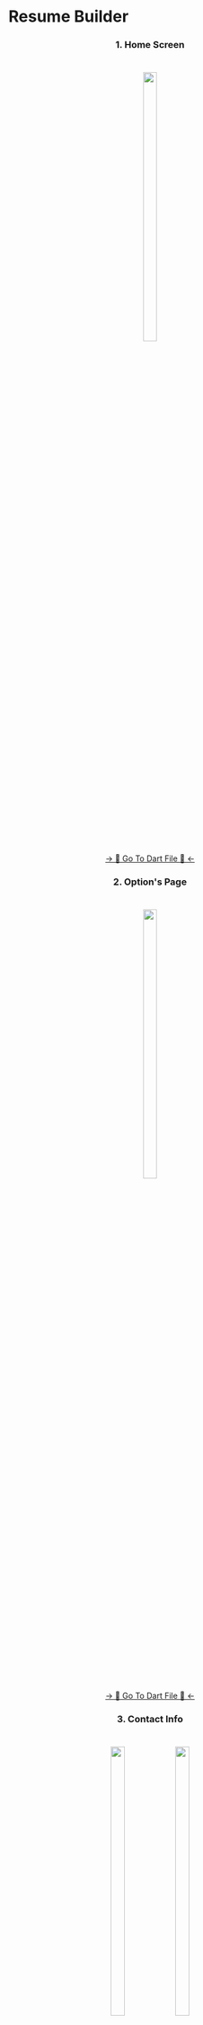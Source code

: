 # Resume Builder


 <h3 align="center"> 1. Home Screen </h3>

###

<h1 align="left"></h1>

###
<div align="center">
<img src = "https://github.com/MrSajidShaikh/resume_app/assets/149478269/b0a86bb3-7800-46d8-9353-2b31b2f94317" width = 22% height = 35%>

###
<div align="center">
<a href="https://github.com/MrSajidShaikh/resume_app/blob/master/lib/main.dart">-> 📂 Go To Dart File 📂 <-</a>
</div>

###

<h3 align="center"> 2. Option's Page </h3>

###

<h1 align="left"></h1>

###
<div align="center">
<img src = "https://github.com/MrSajidShaikh/resume_app/assets/149478269/112c64d0-cfe1-4b06-9a64-e8c6d631d4e2" width = 22% height = 35%>

###
<div align="center">
<a href="https://github.com/MrSajidShaikh/resume_app/blob/master/lib/screens/build_options_page.dart">-> 📂 Go To Dart File 📂 <-</a>
</div>

###

<h3 align="center"> 3. Contact Info </h3>

###

<h1 align="left"></h1>

###
<div align="center">
<img src = "https://github.com/MrSajidShaikh/resume_app/assets/149478269/0b500d7d-619f-463b-8f14-f176a2f15481" width = 22% height = 35%>
<img src = "https://github.com/MrSajidShaikh/resume_app/assets/149478269/71c2e192-18c2-4ca6-9b14-d568a0d1bc05" width = 22% height = 35%>


###
<div align="center">
<a href="https://github.com/MrSajidShaikh/resume_app/blob/master/lib/screens/options/contact_info_page.dart">-> 📂 Go To Dart File 📂 <-</a>
</div>

###

<h3 align="center"> 4. Carrier Objective </h3>

###

<h1 align="left"></h1>

###
<div align="center">
<img src = "https://github.com/MrSajidShaikh/resume_app/assets/149478269/e479d0e9-509b-4f81-9f34-84b7344c9470" width = 22% height = 35%>

###
<div align="center">
<a href="https://github.com/MrSajidShaikh/resume_app/blob/master/lib/screens/options/carrier_objective_page.dart">-> 📂 Go To Dart File 📂 <-</a>
</div>

###

<h3 align="center"> 5. Personal Details </h3>

###

<h1 align="left"></h1>

###
<div align="center">
<img src = "https://github.com/MrSajidShaikh/resume_app/assets/149478269/1ba4cf7d-47b7-49eb-824f-988249553462" width = 22% height = 35%>

###
<div align="center">
<a href="https://github.com/MrSajidShaikh/resume_app/blob/master/lib/screens/options/personal_details_page.dart">-> 📂 Go To Dart File 📂 <-</a>
</div>

###

<h3 align="center"> 6. Educations Details </h3>

###

<h1 align="left"></h1>

###
<div align="center">
<img src = "https://github.com/MrSajidShaikh/resume_app/assets/149478269/05d1d4cf-2ff2-428e-a110-71755978cd09" width = 22% height = 35%>

###
<div align="center">
<a href="https://github.com/MrSajidShaikh/resume_app/blob/master/lib/screens/options/education_page.dart">-> 📂 Go To Dart File 📂 <-</a>
</div>

###

<h3 align="center"> 6. Experience Details </h3>

###

<h1 align="left"></h1>

###
<div align="center">
<img src = "https://github.com/MrSajidShaikh/resume_app/assets/149478269/c944669e-9587-47e6-bb5a-d27ab89e9a85" width = 22% height = 35%>

###
<div align="center">
<a href="https://github.com/MrSajidShaikh/resume_app/blob/master/lib/screens/options/experience_page.dart">-> 📂 Go To Dart File 📂 <-</a>
</div>

###

<h3 align="center"> 7. Technical Skill Details </h3>

###

<h1 align="left"></h1>

###
<div align="center">
<img src = "https://github.com/MrSajidShaikh/resume_app/assets/149478269/1c3d4fba-1b2c-46e1-aaf7-b06cd5e7dd03" width = 22% height = 35%>

###
<div align="center">
<a href="https://github.com/MrSajidShaikh/resume_app/blob/master/lib/screens/options/technical_skills_page.dart">-> 📂 Go To Dart File 📂 <-</a>
</div>

###

<h3 align="center"> 8. Interest/Hobbies Details </h3>

###

<h1 align="left"></h1>

###
<div align="center">
<img src = "https://github.com/MrSajidShaikh/resume_app/assets/149478269/d8f60f75-6aeb-4481-9246-61e518ee075f" width = 22% height = 35%>

###
<div align="center">
<a href="https://github.com/MrSajidShaikh/resume_app/blob/master/lib/screens/options/interest_hobbies_page.dart">-> 📂 Go To Dart File 📂 <-</a>
</div>

###

<h3 align="center"> 9. Projects Details </h3>

###

<h1 align="left"></h1>

###
<div align="center">
<img src = "https://github.com/MrSajidShaikh/resume_app/assets/149478269/17b080f3-c605-41ea-a141-d1dbe03b3c2c" width = 22% height = 35%>

###
<div align="center">
<a href="https://github.com/MrSajidShaikh/resume_app/blob/master/lib/screens/options/projects_page.dart">-> 📂 Go To Dart File 📂 <-</a>
</div>

###

<h3 align="center"> 10. Achievements Details </h3>

###

<h1 align="left"></h1>

###
<div align="center">
<img src = "https://github.com/MrSajidShaikh/resume_app/assets/149478269/d90a3f64-c1d6-4217-8211-1ef21f3ebbbf" width = 22% height = 35%>

###
<div align="center">
<a href="https://github.com/MrSajidShaikh/resume_app/blob/master/lib/screens/options/achievement_page.dart">-> 📂 Go To Dart File 📂 <-</a>
</div>

###

<h3 align="center"> 11. References Details </h3>

###

<h1 align="left"></h1>

###
<div align="center">
<img src = "https://github.com/MrSajidShaikh/resume_app/assets/149478269/e3a6dd55-7fd3-4350-a15e-47293e5aeb5c" width = 22% height = 35%>

###
<div align="center">
<a href="https://github.com/MrSajidShaikh/resume_app/blob/master/lib/screens/options/reference_page.dart">-> 📂 Go To Dart File 📂 <-</a>
</div>

###

<h3 align="center"> 12. Declaration Details </h3>

###

<h1 align="left"></h1>

###
<div align="center">
<img src = "https://github.com/MrSajidShaikh/resume_app/assets/149478269/7fd98229-9a11-4338-aed8-82d4f59ed5e9" width = 22% height = 35%>

###
<div align="center">
<a href="https://github.com/MrSajidShaikh/resume_app/blob/master/lib/screens/options/declaration_page.dart">-> 📂 Go To Dart File 📂 <-</a>
</div>

###

<h3 align="center"> 13. Final Details </h3>

###

<h1 align="left"></h1>

###
<div align="center">
<img src = "https://github.com/MrSajidShaikh/resume_app/assets/149478269/743fef1e-1b81-4d84-b243-1c64e7b76168" width = 22% height = 35%>

###
<div align="center">
<a href="https://github.com/MrSajidShaikh/resume_app/blob/master/lib/screens/pdf_page.dart">-> 📂 Go To Dart File 📂 <-</a>
</div>

###

<h3 align="center"> 14. App </h3>

###

<div align="center">
<video src = "https://github.com/MrSajidShaikh/resume_app/assets/149478269/fc144479-df9d-445f-8f82-bf9a4f5437f8">

###
